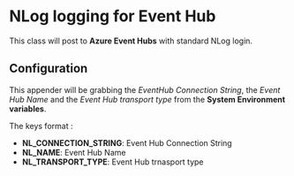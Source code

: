 # NLog logging for Event Hub

This class will post to **Azure Event Hubs** with standard NLog login. 

## Configuration

This appender will be grabbing the *EventHub Connection String*, the *Event Hub Name* and the *Event Hub transport type* from the **System Environment variables**.

The keys format :

* **NL_CONNECTION_STRING**: Event Hub Connection String
* **NL_NAME**: Event Hub Name
* **NL_TRANSPORT_TYPE**: Event Hub trnasport type